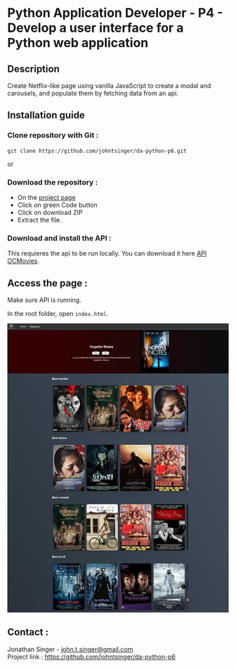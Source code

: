 # Python Application Developer - P4 - Develop a user interface for a Python web application

## Description

Create Netflix-like page using vanilla JavaScript to create a modal and carousels, and populate them by fetching data from an api.

## Installation guide

### Clone repository with Git :

    git clone https://github.com/johntsinger/da-python-p6.git
    
or

### Download the repository :

- On the [project page](https://github.com/johntsinger/da-python-p6)
- Click on green Code button
- Click on download ZIP
- Extract the file.

### Download and install the API :

This requieres the api to be run locally. You can download it here [API OCMovies](https://github.com/OpenClassrooms-Student-Center/OCMovies-API-EN-FR).

## Access the page :

Make sure API is running.

In the root folder, open `index.html`.

![website](images/website.jpeg)

## Contact :
Jonathan Singer - john.t.singer@gmail.com\
Project link : https://github.com/johntsinger/da-python-p6

